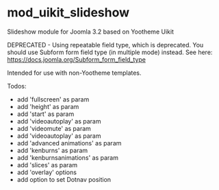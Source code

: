 # mod_uikit_slideshow
Slideshow module for Joomla 3.2 based on Yootheme Uikit

DEPRECATED - Using repeatable field type, which is deprecated. You should use Subform form field type (in multiple mode) instead. See here: https://docs.joomla.org/Subform_form_field_type

Intended for use with non-Yootheme templates.

Todos:

* add 'fullscreen' as param
* add 'height' as param
* add 'start' as param
* add 'videoautoplay' as param
* add 'videomute' as param
* add 'videoautoplay' as param
* add 'advanced animations' as param
* add 'kenburns' as param
* add 'kenburnsanimations' as param
* add 'slices' as param
* add 'overlay' options
* add option to set Dotnav position
